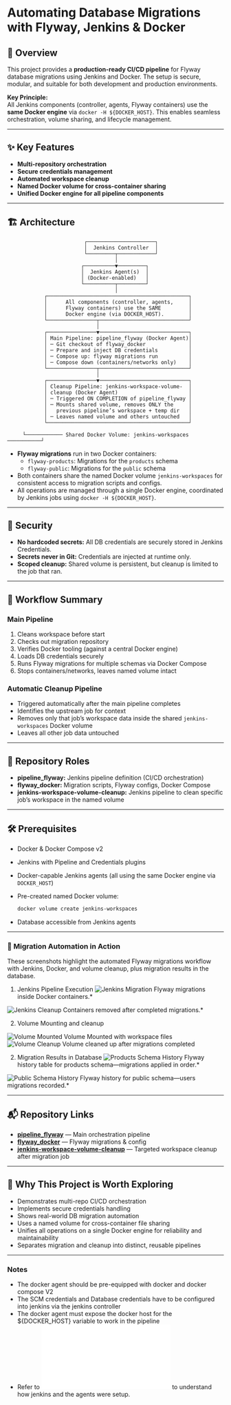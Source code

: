 # Automating Database Migrations with Flyway, Jenkins & Docker

## 📌 Overview

This project provides a **production-ready CI/CD pipeline** for Flyway database migrations using Jenkins and Docker. The setup is secure, modular, and suitable for both development and production environments.

**Key Principle:**  
All Jenkins components (controller, agents, Flyway containers) use the **same Docker engine** via `docker -H ${DOCKER_HOST}`. This enables seamless orchestration, volume sharing, and lifecycle management.

---

## ✨ Key Features

- **Multi-repository orchestration**
- **Secure credentials management**
- **Automated workspace cleanup**
- **Named Docker volume for cross-container sharing**
- **Unified Docker engine for all pipeline components**

---

## 🏗 Architecture

```
                         ┌──────────────────────┐
                         │  Jenkins Controller  │
                         └─────────┬────────────┘
                                   │
                        ┌──────────▼─────────┐
                        │  Jenkins Agent(s)  │
                        │ (Docker-enabled)   │
                        └──────────┬─────────┘
                                   │
            ┌──────────────────────────────────────────────┐
            │      All components (controller, agents,     │
            │      Flyway containers) use the SAME         │
            │      Docker engine (via DOCKER_HOST).        │
            └────────────────┬─────────────────────────────┘
                             │
            ┌────────────────▼─────────────────────────────┐
            │ Main Pipeline: pipeline_flyway (Docker Agent)│
            │ ─ Git checkout of flyway_docker              │
            │ ─ Prepare and inject DB credentials          │
            │ ─ Compose up: flyway migrations run          │
            │ ─ Compose down (containers/networks only)    │
            └────────────────┬─────────────────────────────┘
                             │
            ┌────────────────▼─────────────────────────────┐
            │ Cleanup Pipeline: jenkins-workspace-volume-  │
            │ cleanup (Docker Agent)                       │
            │ ─ Triggered ON COMPLETION of pipeline_flyway │
            │ ─ Mounts shared volume, removes ONLY the     │
            │   previous pipeline’s workspace + temp dir   │
            │ ─ Leaves named volume and others untouched   │
            └──────────────────────────────────────────────┘

     └──────────── Shared Docker Volume: jenkins-workspaces ───────────┘
```

- **Flyway migrations** run in two Docker containers:
  - `flyway-products`: Migrations for the `products` schema
  - `flyway-public`: Migrations for the `public` schema
- Both containers share the named Docker volume `jenkins-workspaces` for consistent access to migration scripts and configs.
- All operations are managed through a single Docker engine, coordinated by Jenkins jobs using `docker -H ${DOCKER_HOST}`.

---

## 🔐 Security

- **No hardcoded secrets:** All DB credentials are securely stored in Jenkins Credentials.
- **Secrets never in Git:** Credentials are injected at runtime only.
- **Scoped cleanup:** Shared volume is persistent, but cleanup is limited to the job that ran.

---

## 🚀 Workflow Summary

### Main Pipeline

1. Cleans workspace before start
2. Checks out migration repository
3. Verifies Docker tooling (against a central Docker engine)
4. Loads DB credentials securely
5. Runs Flyway migrations for multiple schemas via Docker Compose
6. Stops containers/networks, leaves named volume intact

### Automatic Cleanup Pipeline

- Triggered automatically after the main pipeline completes
- Identifies the upstream job for context
- Removes only that job’s workspace data inside the shared `jenkins-workspaces` Docker volume
- Leaves all other job data untouched

---

## 📂 Repository Roles

- **pipeline_flyway:** Jenkins pipeline definition (CI/CD orchestration)
- **flyway_docker:** Migration scripts, Flyway configs, Docker Compose
- **jenkins-workspace-volume-cleanup:** Jenkins pipeline to clean specific job’s workspace in the named volume

---

## 🛠 Prerequisites

- Docker & Docker Compose v2
- Jenkins with Pipeline and Credentials plugins
- Docker-capable Jenkins agents (all using the same Docker engine via `DOCKER_HOST`)
- Pre-created named Docker volume:

  ```bash
  docker volume create jenkins-workspaces
  ```

- Database accessible from Jenkins agents

---
### 📸 Migration Automation in Action

These screenshots highlight the automated Flyway migrations workflow with Jenkins, Docker, and volume cleanup, plus migration results in the database.

1. Jenkins Pipeline Execution
![Jenkins Migration](screenshots/Running_Migrations.png) Flyway migrations inside Docker containers.*

![Jenkins Cleanup](screenshots/Removing_Containers.png) Containers removed after completed migrations.*


2. Volume Mounting and cleanup

![Volume Mounted](screenshots/Volume_Mounted.png) Volume Mounted with workspace files
![Volume Cleanup](screenshots/Volume_Cleanup.png) Volume cleaned up after migrations completed

2. Migration Results in Database
![Products Schema History](screenshots/Migration_complete_products.png) Flyway history table for products schema—migrations applied in order.*

![Public Schema History](screenshots/Migrations_complete_public.png) Flyway history for public schema—users migrations recorded.*



---

## 📬 Repository Links

- **[pipeline_flyway](https://github.com/karthik192000/pipeline_flyway.git)** — Main orchestration pipeline
- **[flyway_docker](https://github.com/karthik192000/flyway_docker.git)** — Flyway migrations & config
- **[jenkins-workspace-volume-cleanup](https://github.com/karthik192000/jenkins-workspace-volume-cleanup.git)** — Targeted workspace cleanup after migration job

---

## 🌟 Why This Project is Worth Exploring

- Demonstrates multi-repo CI/CD orchestration
- Implements secure credentials handling
- Shows real-world DB migration automation
- Uses a named volume for cross-container file sharing
- Unifies all operations on a single Docker engine for reliability and maintainability
- Separates migration and cleanup into distinct, reusable pipelines


---

### Notes

- The docker agent should be pre-equipped with docker and docker compose V2
- The SCM credentials and Database credentials have to be configured into jenkins via the jenkins controller
- The docker agent must expose the docker host for the ${DOCKER_HOST} variable to work in the pipeline
- Refer to ![Flyway Setup](FLYWAY_SETUP.md) to understand how jenkins and the agents were setup.

